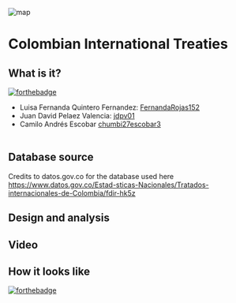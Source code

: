 ![map](https://user-images.githubusercontent.com/45322807/109253142-1d5b9e80-77bd-11eb-94f5-3e840c5da8da.jpg)
# Colombian International Treaties
## What is it?

[![forthebadge](https://forthebadge.com/images/badges/built-by-developers.svg)](https://forthebadge.com) <br>
- Luisa Fernanda Quintero Fernandez: [FernandaRojas152](https://github.com/FernandaRojas152) <br> 
- Juan David Pelaez Valencia: [jdpv01](https://github.com/jdpv01) <br>
- Camilo Andrés Escobar [chumbi27escobar3](https://github.com/chumbi27escobar3) <br> <br>

## Database source
Credits to datos.gov.co for the database used here
https://www.datos.gov.co/Estad-sticas-Nacionales/Tratados-internacionales-de-Colombia/fdir-hk5z

## Design and analysis

## Video

## How it looks like
[![forthebadge](https://forthebadge.com/images/badges/made-with-c-sharp.svg)](https://forthebadge.com)
